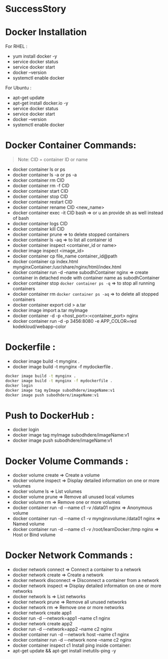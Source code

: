 # SuccessStory

# Docker Installation

For RHEL :
* yum install docker -y   
* service docker status
* service docker start
* docker –version
* systemctl enable docker

For Ubuntu :
* apt-get update
* apt-get install docker.io -y   
* service docker status
* service docker start
* docker –version
* systemctl enable docker

# Docker Container Commands:

> Note: CID = container ID or name
* docker container ls 				or		 ps
* docker container ls -a 			or		 ps -a
* docker container rm CID
* docker container rm -f CID
* docker container start CID
* docker container stop CID
* docker container restart CID
* docker container rename CID <new_name>
* docker container exec -it CID bash => or u an provide sh as well instead of bash
* docker container logs CID
* docker container kill CID
* docker container prune  => to delete stopped containers
* docker container ls -aq => to list all container id
* docker container inspect <container_id or name>
* docker image inspect <image_id>
* docker container cp file_name container_id@path
* docker container cp index.html mynginxContainer:/usr/share/nginx/html/index.html
* docker container run -d –name subodhContainer nginx => create container in detached mode with container name as subodhContainer
* docker container stop `docker container ps -q` => to stop all running containers
* docker container rm `docker container ps -aq` => to delete all stopped containers
* docker container export cid > a.tar
* docker image import a.tar myImage
* docker container -d -p <host_port>:<container_port> nginx 
* docker container run -d -p 3456:8080 -e APP_COLOR=red kodekloud/webapp-color

# Dockerfile :

* docker image build -t mynginx .
* docker image build -t mynginx -f mydockerfile .

```sh
docker image build -t mynginx .
docker image build -t mynginx -f mydockerfile .
docker login
docker image tag myImage subodhdere/imageName:v1
docker image push subodhdere/imageName:v1
```

# Push to DockerHub :

* docker login
* docker image tag myImage subodhdere/imageName:v1
* docker image push subodhdere/imageName:v1

# Docker Volume Commands :

* docker volume create	=> Create a volume
* docker volume inspect	=> Display detailed information on one or more volumes
* docker volume ls => List volumes
* docker volume prune	=> Remove all unused local volumes
* docker volume rm => Remove one or more volumes
* docker container run -d --name c1 -v /data01 nginx => Anonymous volume
* docker container run -d --name c1 -v mynginxvolume:/data01 nginx => Named volume
* docker container run -d --name c1 -v /root/learnDocker:/tmp nginx => Host or Bind volume

# Docker Network Commands :

* docker network connect => Connect a container to a network
* docker network create	=> Create a network
* docker network disconnect => Disconnect a container from a network
* docker network inspect => Display detailed information on one or more networks
* docker network ls	=> List networks
* docker network prune => Remove all unused networks
* docker network rm	=> Remove one or more networks
* docker network create app1
* docker run -d --network=app1 –name c1 nginx
* docker network create app2
* docker run -d --network=app2 –name c2 nginx
* docker container run -d --network host –name c1 nginx
* docker container run -d --network none –name c2 nginx
* docker container inspect c1
Install ping inside container:
* apt-get update && apt-get install inetutils-ping -y

